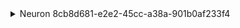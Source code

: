 <details><summary>Neuron 8cb8d681-e2e2-45cc-a38a-901b0af233f4</summary>
- [11:42:29] I am born as Neuron 8cb8d681-e2e2-45cc-a38a-901b0af233f4 with baseline threshold 1.0, refractory offset 0.5, decay factor 0.9, and weights [1.0].
- [11:42:29] I've received an input event with value 0.3 from low_input_0.
- [11:42:29] My membrane potential has decayed from 0.0 to 0.3 after receiving input.
- [11:42:29] My threshold is currently 1.0.
- [11:42:29] I did not fire because my membrane potential (0.3) did not meet my threshold (1.0).
- [11:42:29] Here is my recent firing history: No recent firings.
- [11:42:29] I've received an input event with value 0.3 from low_input_1.
- [11:42:29] My membrane potential has decayed from 0.3 to 0.5700000000000001 after receiving input.
- [11:42:29] My threshold is currently 1.0.
- [11:42:29] I did not fire because my membrane potential (0.5700000000000001) did not meet my threshold (1.0).
- [11:42:29] Here is my recent firing history: No recent firings.
- [11:42:29] I've received an input event with value 0.3 from low_input_2.
- [11:42:29] My membrane potential has decayed from 0.5700000000000001 to 0.8130000000000002 after receiving input.
- [11:42:29] My threshold is currently 1.0.
- [11:42:29] I did not fire because my membrane potential (0.8130000000000002) did not meet my threshold (1.0).
- [11:42:29] Here is my recent firing history: No recent firings.
- [11:42:29] I've received an input event with value 0.3 from low_input_3.
- [11:42:29] My membrane potential has decayed from 0.8130000000000002 to 1.0317 after receiving input.
- [11:42:29] My threshold is currently 1.0.
- [11:42:29] I decided to fire because my membrane potential (1.0317) exceeded my threshold (1.0).
- [11:42:29] Entering refractory period; raising threshold to 1.5 after firing.
- [11:42:29] Resetting membrane potential from 1.0317 to baseline (0.0) after firing.
- [11:42:29] Here is my recent firing history: ['2025-07-14T11:42:29.729261']
- [11:42:29] I've received an input event with value 0.3 from low_input_4.
- [11:42:29] My membrane potential has decayed from 0.0 to 0.3 after receiving input.
- [11:42:29] My threshold is currently 1.5.
- [11:42:29] I did not fire because my membrane potential (0.3) did not meet my threshold (1.5).
- [11:42:29] Here is my recent firing history: ['2025-07-14T11:42:29.729261']
</details>